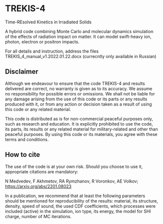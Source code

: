 # TREKIS-4
 Time-REsolved Kinetics in Irradiated Solids

A hybrid code combining Monte Carlo and molecular dynamics simulation of the effects of radiation impact on matter. It can model swift-heavy ion, photon, electron or positron impacts.

For all details and instruction, address the files TREKIS_4_manual_v1.2022.01.22.docx (currecntly only available in Russian)

## Disclaimer

Although we endeavour to ensure that the code TREKIS-4 and results delivered are correct, no warranty is given as to its accuracy. We assume no responsibility for possible errors or omissions. We shall not be liable for any damage arising from the use of this code or its parts or any results produced with it, or from any action or decision taken as a result of using this code or any related material.

This code is distributed as is for non-commercial peaceful purposes only, such as research and education. It is explicitly prohibited to use the code, its parts, its results or any related material for military-related and other than peaceful purposes. By using this code or its materials, you agree with these terms and conditions.

## How to cite

The use of the code is at your own risk. Should you choose to use it, appropriate citations are mandatory:

N Medvedev, F Akhmetov, RA Rymzhanov, R Voronkov, AE Volkov; https://arxiv.org/abs/2201.08023

In a publication, we recommend that at least the following parameters should be mentioned for reproducibility of the results: material, its structure, density, speed of sound, the used CDF coefficients, which processes were included (active) in the simulation, ion type, its energy, the model for SHI charge, number of MC iterations.
